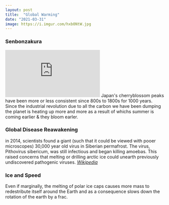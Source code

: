 ```yaml
---
layout: post
title:  "Global Warming"
date: "2021-03-31"
image: https://i.imgur.com/hxb0NtW.jpg
---
```


### Senbonzakura
![BlossomPeaks](https://www.washingtonpost.com/wp-apps/imrs.php?src=https://arc-anglerfish-washpost-prod-washpost.s3.amazonaws.com/public/BBX3XWO3RBA47DHDZMIBTRRTYE.PNG&w=916)
Japan's cherryblossom peaks have been more or less consistent since 800s to 1800s for 1000 years. Since the industrial revolution due to all the carbon we have been dumping the planet is heating up more and more as a result of whichs summer is coming earlier & they bloom earler.

### Global Disease Reawakening
in 2014, scientists found a giant (such that it could be viewed with pooer microscopes) 30,000 year old virus in Siberian permafrost. The virus, Pithovirus sibericum, was still infectious and began killing amoebas. This raised concerns that melting or drilling arctic ice could unearth previously undiscovered pathogenic viruses. [*Wikipedia*](https://en.wikipedia.org/wiki/Pithovirus)

### Ice and Speed
Even if marginally, the melting of polar ice caps causes more mass to redestribute itself around the Earth and as a consequence slows down the rotation of the earth by a frac.